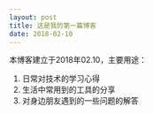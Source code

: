 ```yaml
---
layout: post
title: 这是我的第一篇博客
date: 2018-02-10
---
```

本博客建立于2018年02.10，主要用途：
1. 日常对技术的学习心得
2. 生活中常用到的工具的分享
3. 对身边朋友遇到的一些问题的解答














